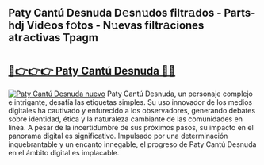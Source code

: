 ## Paty Cantú Desnuda D𝚎sn𝚞dos filtr𝚊dos - Parts-hdj Vid𝚎os f𝚘tos - N𝚞evas filtr𝚊ciones atr𝚊ctivas Tpagm

# <h2><a href="http://mbci2q.tromn.icu/?c=Paty+Cant%c3%ba+Desnuda">🔗👉👉👉 Paty Cantú Desnuda 🔗🔗</a></h2>

[![Paty Cantú Desnuda nuevo](https://i.imgur.com/pEAQMta.gif)](http://mbci2q.tromn.icu/?c=Paty+Cant%c3%ba+Desnuda)
Paty Cantú Desnuda, un personaje complejo e intrigante, desafía las etiquetas simples. Su uso innovador de los medios digitales ha cautivado y enfurecido a los observadores, generando debates sobre identidad, ética y la naturaleza cambiante de las comunidades en línea. A pesar de la incertidumbre de sus próximos pasos, su impacto en el panorama digital es significativo. Impulsado por una determinación inquebrantable y un encanto innegable, el progreso de Paty Cantú Desnuda en el ámbito digital es implacable.
